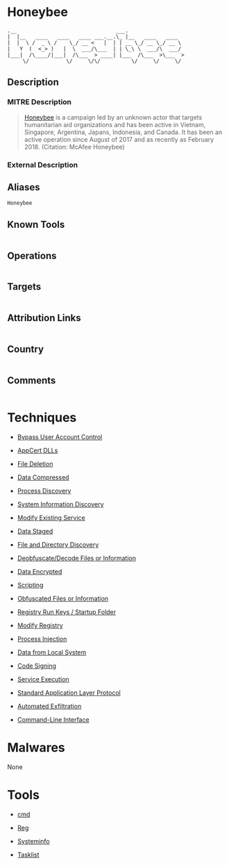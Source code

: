 
# Honeybee

```
.__                                ___.                  
|  |__   ____   ____   ____ ___.__.\_ |__   ____   ____  
|  |  \ /  _ \ /    \_/ __ <   |  | | __ \_/ __ \_/ __ \ 
|   Y  (  <_> )   |  \  ___/\___  | | \_\ \  ___/\  ___/ 
|___|  /\____/|___|  /\___  > ____| |___  /\___  >\___  >
     \/            \/     \/\/          \/     \/     \/ 

```

## Description

### MITRE Description

> [Honeybee](https://attack.mitre.org/groups/G0072) is a campaign led by an unknown actor that targets humanitarian aid organizations and has been active in Vietnam, Singapore, Argentina, Japans, Indonesia, and Canada. It has been an active operation since August of 2017 and as recently as February 2018. (Citation: McAfee Honeybee)

### External Description

> 

## Aliases

```
Honeybee
```

## Known Tools

```

```

## Operations

```

```

## Targets

```

```

## Attribution Links

```

```

## Country

```

```

## Comments

```

```

# Techniques


* [Bypass User Account Control](../techniques/Bypass-User-Account-Control.md)

* [AppCert DLLs](../techniques/AppCert-DLLs.md)
    
* [File Deletion](../techniques/File-Deletion.md)
    
* [Data Compressed](../techniques/Data-Compressed.md)
    
* [Process Discovery](../techniques/Process-Discovery.md)
    
* [System Information Discovery](../techniques/System-Information-Discovery.md)
    
* [Modify Existing Service](../techniques/Modify-Existing-Service.md)
    
* [Data Staged](../techniques/Data-Staged.md)
    
* [File and Directory Discovery](../techniques/File-and-Directory-Discovery.md)
    
* [Deobfuscate/Decode Files or Information](../techniques/Deobfuscate-Decode-Files-or-Information.md)
    
* [Data Encrypted](../techniques/Data-Encrypted.md)
    
* [Scripting](../techniques/Scripting.md)
    
* [Obfuscated Files or Information](../techniques/Obfuscated-Files-or-Information.md)
    
* [Registry Run Keys / Startup Folder](../techniques/Registry-Run-Keys---Startup-Folder.md)
    
* [Modify Registry](../techniques/Modify-Registry.md)
    
* [Process Injection](../techniques/Process-Injection.md)
    
* [Data from Local System](../techniques/Data-from-Local-System.md)
    
* [Code Signing](../techniques/Code-Signing.md)
    
* [Service Execution](../techniques/Service-Execution.md)
    
* [Standard Application Layer Protocol](../techniques/Standard-Application-Layer-Protocol.md)
    
* [Automated Exfiltration](../techniques/Automated-Exfiltration.md)
    
* [Command-Line Interface](../techniques/Command-Line-Interface.md)
    

# Malwares

None

# Tools


* [cmd](../tools/cmd.md)

* [Reg](../tools/Reg.md)
    
* [Systeminfo](../tools/Systeminfo.md)
    
* [Tasklist](../tools/Tasklist.md)
    
